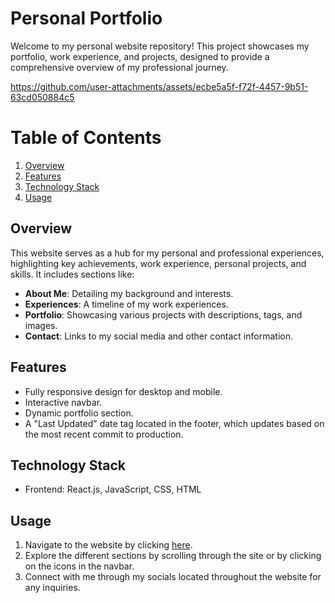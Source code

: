 # Personal Portfolio

Welcome to my personal website repository! This project showcases my portfolio, work experience, and projects, designed to provide a comprehensive overview of my professional journey.

https://github.com/user-attachments/assets/ecbe5a5f-f72f-4457-9b51-63cd050884c5

# Table of Contents
1. [Overview](#Overview)
2. [Features](#Features)
3. [Technology Stack](#Technology-Stack)
4. [Usage](#Usage)

## Overview
This website serves as a hub for my personal and professional experiences, highlighting key achievements, work experience, personal projects, and skills. It includes sections like:

- **About Me**: Detailing my background and interests.
- **Experiences**: A timeline of my work experiences.
- **Portfolio**: Showcasing various projects with descriptions, tags, and images.
- **Contact**: Links to my social media and other contact information.

## Features
- Fully responsive design for desktop and mobile.
- Interactive navbar.
- Dynamic portfolio section.
- A "Last Updated" date tag located in the footer, which updates based on the most recent commit to production.

## Technology Stack
- Frontend: React.js, JavaScript, CSS, HTML

## Usage
1. Navigate to the website by clicking [here](https://k4n4v.github.io/).
2. Explore the different sections by scrolling through the site or by clicking on the icons in the navbar.
3. Connect with me through my socials located throughout the website for any inquiries.
